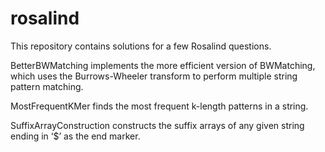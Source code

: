 # rosalind
This repository contains solutions for a few Rosalind questions.

BetterBWMatching implements the more efficient version of BWMatching, which uses the Burrows-Wheeler transform to perform multiple string pattern matching.

MostFrequentKMer finds the most frequent k-length patterns in a string.

SuffixArrayConstruction constructs the suffix arrays of any given string ending in ‘$’ as the end marker.
